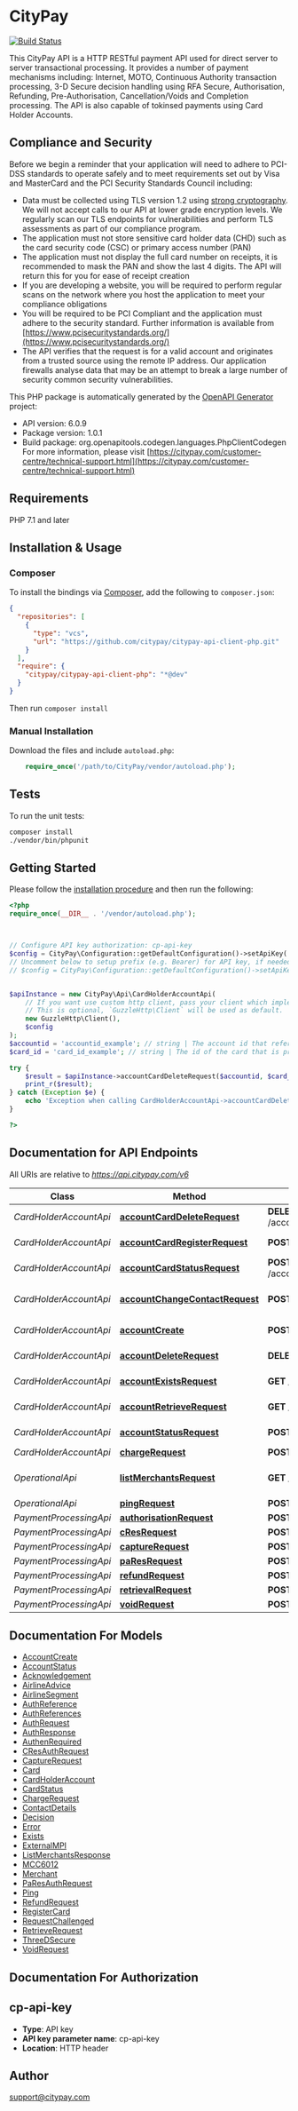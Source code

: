 # CityPay

[![Build Status](https://travis-ci.org/citypay/citypay-api-client-php.svg?branch=master)](https://travis-ci.org/citypay/citypay-api-client-php)

This CityPay API is a HTTP RESTful payment API used for direct server to server transactional processing. It
provides a number of payment mechanisms including: Internet, MOTO, Continuous Authority transaction processing,
3-D Secure decision handling using RFA Secure, Authorisation, Refunding, Pre-Authorisation, Cancellation/Voids and
Completion processing. The API is also capable of tokinsed payments using Card Holder Accounts.

## Compliance and Security
<aside class=\"notice\">
  Before we begin a reminder that your application will need to adhere to PCI-DSS standards to operate safely
  and to meet requirements set out by Visa and MasterCard and the PCI Security Standards Council including:
</aside>

* Data must be collected using TLS version 1.2 using [strong cryptography](#enabled-tls-ciphers). We will not accept calls to our API at
  lower grade encryption levels. We regularly scan our TLS endpoints for vulnerabilities and perform TLS assessments
  as part of our compliance program.
* The application must not store sensitive card holder data (CHD) such as the card security code (CSC) or
  primary access number (PAN)
* The application must not display the full card number on receipts, it is recommended to mask the PAN
  and show the last 4 digits. The API will return this for you for ease of receipt creation
* If you are developing a website, you will be required to perform regular scans on the network where you host the
  application to meet your compliance obligations
* You will be required to be PCI Compliant and the application must adhere to the security standard. Further information
  is available from [https://www.pcisecuritystandards.org/](https://www.pcisecuritystandards.org/)
* The API verifies that the request is for a valid account and originates from a trusted source using the remote IP
  address. Our application firewalls analyse data that may be an attempt to break a large number of security common
  security vulnerabilities.


This PHP package is automatically generated by the [OpenAPI Generator](https://openapi-generator.tech) project:

- API version: 6.0.9
- Package version: 1.0.1
- Build package: org.openapitools.codegen.languages.PhpClientCodegen
For more information, please visit [https://citypay.com/customer-centre/technical-support.html](https://citypay.com/customer-centre/technical-support.html)

## Requirements

PHP 7.1 and later

## Installation & Usage

### Composer

To install the bindings via [Composer](http://getcomposer.org/), add the following to `composer.json`:

```json
{
  "repositories": [
    {
      "type": "vcs",
      "url": "https://github.com/citypay/citypay-api-client-php.git"
    }
  ],
  "require": {
    "citypay/citypay-api-client-php": "*@dev"
  }
}
```

Then run `composer install`

### Manual Installation

Download the files and include `autoload.php`:

```php
    require_once('/path/to/CityPay/vendor/autoload.php');
```

## Tests

To run the unit tests:

```bash
composer install
./vendor/bin/phpunit
```

## Getting Started

Please follow the [installation procedure](#installation--usage) and then run the following:

```php
<?php
require_once(__DIR__ . '/vendor/autoload.php');



// Configure API key authorization: cp-api-key
$config = CityPay\Configuration::getDefaultConfiguration()->setApiKey('cp-api-key', 'YOUR_API_KEY');
// Uncomment below to setup prefix (e.g. Bearer) for API key, if needed
// $config = CityPay\Configuration::getDefaultConfiguration()->setApiKeyPrefix('cp-api-key', 'Bearer');


$apiInstance = new CityPay\Api\CardHolderAccountApi(
    // If you want use custom http client, pass your client which implements `GuzzleHttp\ClientInterface`.
    // This is optional, `GuzzleHttp\Client` will be used as default.
    new GuzzleHttp\Client(),
    $config
);
$accountid = 'accountid_example'; // string | The account id that refers to the customer's account no. This value will have been provided when setting up the card holder account.
$card_id = 'card_id_example'; // string | The id of the card that is presented by a call to retrieve a card holder account.

try {
    $result = $apiInstance->accountCardDeleteRequest($accountid, $card_id);
    print_r($result);
} catch (Exception $e) {
    echo 'Exception when calling CardHolderAccountApi->accountCardDeleteRequest: ', $e->getMessage(), PHP_EOL;
}

?>
```

## Documentation for API Endpoints

All URIs are relative to *https://api.citypay.com/v6*

Class | Method | HTTP request | Description
------------ | ------------- | ------------- | -------------
*CardHolderAccountApi* | [**accountCardDeleteRequest**](docs/Api/CardHolderAccountApi.md#accountcarddeleterequest) | **DELETE** /account/{accountid}/card/{cardId} | Card Deletion
*CardHolderAccountApi* | [**accountCardRegisterRequest**](docs/Api/CardHolderAccountApi.md#accountcardregisterrequest) | **POST** /account/{accountid}/register | Card Registration
*CardHolderAccountApi* | [**accountCardStatusRequest**](docs/Api/CardHolderAccountApi.md#accountcardstatusrequest) | **POST** /account/{accountid}/card/{cardId}/status | Card Status
*CardHolderAccountApi* | [**accountChangeContactRequest**](docs/Api/CardHolderAccountApi.md#accountchangecontactrequest) | **POST** /account/{accountid}/contact | Contact Details Update
*CardHolderAccountApi* | [**accountCreate**](docs/Api/CardHolderAccountApi.md#accountcreate) | **POST** /account/create | Account Create
*CardHolderAccountApi* | [**accountDeleteRequest**](docs/Api/CardHolderAccountApi.md#accountdeleterequest) | **DELETE** /account/{accountid} | Account Deletion
*CardHolderAccountApi* | [**accountExistsRequest**](docs/Api/CardHolderAccountApi.md#accountexistsrequest) | **GET** /account-exists/{accountid} | Account Exists
*CardHolderAccountApi* | [**accountRetrieveRequest**](docs/Api/CardHolderAccountApi.md#accountretrieverequest) | **GET** /account/{accountid} | Account Retrieval
*CardHolderAccountApi* | [**accountStatusRequest**](docs/Api/CardHolderAccountApi.md#accountstatusrequest) | **POST** /account/{accountid}/status | Account Status
*CardHolderAccountApi* | [**chargeRequest**](docs/Api/CardHolderAccountApi.md#chargerequest) | **POST** /charge | Charge
*OperationalApi* | [**listMerchantsRequest**](docs/Api/OperationalApi.md#listmerchantsrequest) | **GET** /merchants/{clientid} | List Merchants Request
*OperationalApi* | [**pingRequest**](docs/Api/OperationalApi.md#pingrequest) | **POST** /ping | Ping Request
*PaymentProcessingApi* | [**authorisationRequest**](docs/Api/PaymentProcessingApi.md#authorisationrequest) | **POST** /authorise | Authorisation
*PaymentProcessingApi* | [**cResRequest**](docs/Api/PaymentProcessingApi.md#cresrequest) | **POST** /cres | CRes
*PaymentProcessingApi* | [**captureRequest**](docs/Api/PaymentProcessingApi.md#capturerequest) | **POST** /capture | Capture
*PaymentProcessingApi* | [**paResRequest**](docs/Api/PaymentProcessingApi.md#paresrequest) | **POST** /pares | PaRes
*PaymentProcessingApi* | [**refundRequest**](docs/Api/PaymentProcessingApi.md#refundrequest) | **POST** /refund | Refund
*PaymentProcessingApi* | [**retrievalRequest**](docs/Api/PaymentProcessingApi.md#retrievalrequest) | **POST** /retrieve | Retrieval
*PaymentProcessingApi* | [**voidRequest**](docs/Api/PaymentProcessingApi.md#voidrequest) | **POST** /void | Void


## Documentation For Models

 - [AccountCreate](docs/Model/AccountCreate.md)
 - [AccountStatus](docs/Model/AccountStatus.md)
 - [Acknowledgement](docs/Model/Acknowledgement.md)
 - [AirlineAdvice](docs/Model/AirlineAdvice.md)
 - [AirlineSegment](docs/Model/AirlineSegment.md)
 - [AuthReference](docs/Model/AuthReference.md)
 - [AuthReferences](docs/Model/AuthReferences.md)
 - [AuthRequest](docs/Model/AuthRequest.md)
 - [AuthResponse](docs/Model/AuthResponse.md)
 - [AuthenRequired](docs/Model/AuthenRequired.md)
 - [CResAuthRequest](docs/Model/CResAuthRequest.md)
 - [CaptureRequest](docs/Model/CaptureRequest.md)
 - [Card](docs/Model/Card.md)
 - [CardHolderAccount](docs/Model/CardHolderAccount.md)
 - [CardStatus](docs/Model/CardStatus.md)
 - [ChargeRequest](docs/Model/ChargeRequest.md)
 - [ContactDetails](docs/Model/ContactDetails.md)
 - [Decision](docs/Model/Decision.md)
 - [Error](docs/Model/Error.md)
 - [Exists](docs/Model/Exists.md)
 - [ExternalMPI](docs/Model/ExternalMPI.md)
 - [ListMerchantsResponse](docs/Model/ListMerchantsResponse.md)
 - [MCC6012](docs/Model/MCC6012.md)
 - [Merchant](docs/Model/Merchant.md)
 - [PaResAuthRequest](docs/Model/PaResAuthRequest.md)
 - [Ping](docs/Model/Ping.md)
 - [RefundRequest](docs/Model/RefundRequest.md)
 - [RegisterCard](docs/Model/RegisterCard.md)
 - [RequestChallenged](docs/Model/RequestChallenged.md)
 - [RetrieveRequest](docs/Model/RetrieveRequest.md)
 - [ThreeDSecure](docs/Model/ThreeDSecure.md)
 - [VoidRequest](docs/Model/VoidRequest.md)


## Documentation For Authorization



## cp-api-key


- **Type**: API key
- **API key parameter name**: cp-api-key
- **Location**: HTTP header



## Author

support@citypay.com

